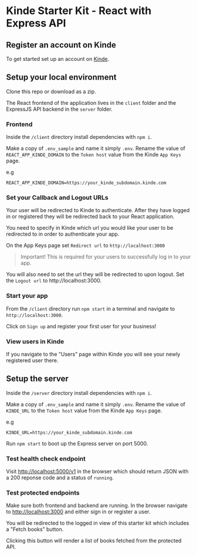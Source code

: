 # Kinde Starter Kit - React with Express API

## Register an account on Kinde

To get started set up an account on [Kinde](https://app.kinde.com/register).

## Setup your local environment

Clone this repo or download as a zip.

The React frontend of the application lives in the `client` folder and the ExpressJS API backend in the `server` folder.

### Frontend

Inside the `/client` directory install dependencies with `npm i`.

Make a copy of `.env_sample` and name it simply `.env`. Rename the value of `REACT_APP_KINDE_DOMAIN` to the `Token host` value from the Kinde `App Keys` page.

e.g

```
REACT_APP_KINDE_DOMAIN=https://your_kinde_subdomain.kinde.com
```

### Set your Callback and Logout URLs

Your user will be redirected to Kinde to authenticate. After they have logged in or registered they will be redirected back to your React application.

You need to specify in Kinde which url you would like your user to be redirected to in order to authenticate your app.

On the App Keys page set `Redirect url` to `http://localhost:3000`

> Important! This is required for your users to successfully log in to your app.

You will also need to set the url they will be redirected to upon logout. Set the `Logout url` to http://localhost:3000.

### Start your app

From the `/client` directory run `npm start` in a terminal and navigate to `http://localhost:3000`.

Click on `Sign up` and register your first user for your business!

### View users in Kinde

If you navigate to the "Users" page within Kinde you will see your newly registered user there.

## Setup the server

Inside the `/server` directory install dependencies with `npm i`.

Make a copy of `.env_sample` and name it simply `.env`. Rename the value of `KINDE_URL` to the `Token host` value from the Kinde `App Keys` page.

e.g

```
KINDE_URL=https://your_kinde_subdomain.kinde.com
```

Run `npm start` to boot up the Express server on port 5000.

### Test health check endpoint

Visit [http://localhost:5000/v1](http://localhost:5000/v1) in the browser which should return JSON with a 200 reponse code and a status of `running`.

### Test protected endpoints

Make sure both frontend and backend are running. In the browser navigate to [http://localhost:3000](http://localhost:3000) and either sign in or register a user.

You will be redirected to the logged in view of this starter kit which includes a "Fetch books" button.

Clicking this button will render a list of books fetched from the protected API.
